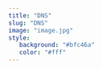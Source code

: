 ```yaml
---
title: "DNS"
slug: "DNS"
image: "image.jpg"
style:
   background: "#bfc46a"
   color: "#fff"
---
```


